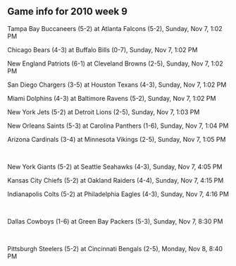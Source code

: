 ## Game info for 2010 week 9
Tampa Bay Buccaneers (5-2) at Atlanta Falcons (5-2), Sunday, Nov 7, 1:02 PM

Chicago Bears (4-3) at Buffalo Bills (0-7), Sunday, Nov 7, 1:02 PM

New England Patriots (6-1) at Cleveland Browns (2-5), Sunday, Nov 7, 1:02 PM

San Diego Chargers (3-5) at Houston Texans (4-3), Sunday, Nov 7, 1:02 PM

Miami Dolphins (4-3) at Baltimore Ravens (5-2), Sunday, Nov 7, 1:02 PM

New York Jets (5-2) at Detroit Lions (2-5), Sunday, Nov 7, 1:03 PM

New Orleans Saints (5-3) at Carolina Panthers (1-6), Sunday, Nov 7, 1:04 PM

Arizona Cardinals (3-4) at Minnesota Vikings (2-5), Sunday, Nov 7, 1:05 PM


<br/>

New York Giants (5-2) at Seattle Seahawks (4-3), Sunday, Nov 7, 4:05 PM

Kansas City Chiefs (5-2) at Oakland Raiders (4-4), Sunday, Nov 7, 4:15 PM

Indianapolis Colts (5-2) at Philadelphia Eagles (4-3), Sunday, Nov 7, 4:16 PM


<br/>

Dallas Cowboys (1-6) at Green Bay Packers (5-3), Sunday, Nov 7, 8:30 PM


<br/>

Pittsburgh Steelers (5-2) at Cincinnati Bengals (2-5), Monday, Nov 8, 8:40 PM

